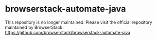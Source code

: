 # browserstack-automate-java

This repository is no longer maintained. Please visit the official repository maintained by BrowserStack:
https://github.com/browserstack/browserstack-automate-java

